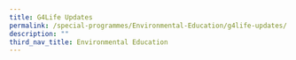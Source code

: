 ```yaml
---
title: G4Life Updates
permalink: /special-programmes/Environmental-Education/g4life-updates/
description: ""
third_nav_title: Environmental Education
---
```

